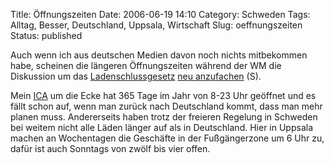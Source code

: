 Title: Öffnungszeiten
Date: 2006-06-19 14:10
Category: Schweden
Tags: Alltag, Besser, Deutschland, Uppsala, Wirtschaft
Slug: oeffnungszeiten
Status: published

Auch wenn ich aus deutschen Medien davon noch nichts mitbekommen habe,
scheinen die längeren Öffnungszeiten während der WM die Diskussion um
das
[Ladenschlussgesetz](http://de.wikipedia.org/wiki/Ladenschlussgesetz)
[neu anzufachen](http://www.sr.se/Ekot/artikel.asp?artikel=881886) (S).

Mein
[ICA](http://de.wikipedia.org/wiki/Ink%C3%B6pscentralernas_Aktiebolag)
um die Ecke hat 365 Tage im Jahr von 8-23 Uhr geöffnet und es fällt
schon auf, wenn man zurück nach Deutschland kommt, dass man mehr planen
muss. Andererseits haben trotz der freieren Regelung in Schweden bei
weitem nicht alle Läden länger auf als in Deutschland. Hier in Uppsala
machen an Wochentagen die Geschäfte in der Fußgängerzone um 6 Uhr zu,
dafür ist auch Sonntags von zwölf bis vier offen.

